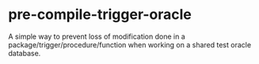 # pre-compile-trigger-oracle
A simple way to prevent loss of modification done in a package/trigger/procedure/function when working on a shared test oracle database.
